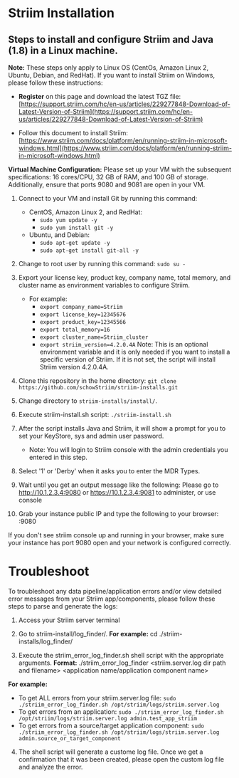 # Striim Installation
  
## Steps to install and configure Striim and Java (1.8) in a Linux machine.

**Note:** These steps only apply to Linux OS (CentOs, Amazon Linux 2, Ubuntu, Debian, and RedHat). If you want to install Striim on Windows, please follow these instructions:

- **Register** on this page and download the latest TGZ file: [https://support.striim.com/hc/en-us/articles/229277848-Download-of-Latest-Version-of-Striim](https://support.striim.com/hc/en-us/articles/229277848-Download-of-Latest-Version-of-Striim)

- Follow this document to install Striim: [https://www.striim.com/docs/platform/en/running-striim-in-microsoft-windows.html](https://www.striim.com/docs/platform/en/running-striim-in-microsoft-windows.html)

**Virtual Machine Configuration:** Please set up your VM with the subsequent specifications: 16 cores/CPU, 32 GB of RAM, and 100 GB of storage. Additionally, ensure that ports 9080 and 9081 are open in your VM.

1) Connect to your VM and install Git by running this command:
    - CentOS, Amazon Linux 2, and RedHat: 
        - `sudo yum update -y`
        - `sudo yum install git -y`
    - Ubuntu, and Debian: 
        - `sudo apt-get update -y`
        - `sudo apt-get install git-all -y`

2) Change to root user by running this command: `sudo su -`

3) Export your license key, product key, company name, total memory, and cluster name as environment variables to configure Striim.
    - For example:
      - `export company_name=Striim`
      - `export license_key=12345676`
      - `export product_key=12345566`
      - `export total_memory=16`
      - `export cluster_name=Striim_cluster`
      - `export striim_version=4.2.0.4A` Note: This is an optional environment variable and it is only needed if you want to install a specific version of Striim. If it is not set, the script will install Striim version 4.2.0.4A. 
      
4) Clone this repository in the home directory: `git clone https://github.com/schowStriim/striim-installs.git`

5) Change directory to `striim-installs/install/`.

6) Execute striim-install.sh script: `./striim-install.sh`

7) After the script installs Java and Striim, it will show a prompt for you to set your KeyStore, sys and admin user password. 
    - Note: You will login to Striim console with the admin credentials you entered in this step.
   
8) Select '1' or 'Derby' when it asks you to enter the MDR Types.
            
9) Wait until you get an output message like the following:
Please go to http://10.1.2.3.4:9080 or https://10.1.2.3.4:9081 to administer, or use console

10) Grab your instance public IP and type the following to your browser: <public-ip>:9080

If you don't see striim console up and running in your browser, make sure your instance has port 9080 open and your network is configured correctly.
    
# Troubleshoot
To troubleshoot any data pipeline/application errors and/or view detailed error messages from your Striim app/components, please follow these steps to parse and generate the logs:
    
1) Access your Striim server terminal
    
2) Go to striim-install/log_finder/. **For example:** cd ./striim-installs/log_finder/
    
3) Execute the striim_error_log_finder.sh shell script with the appropriate arguments.
**Format:** ./striim_error_log_finder <striim.server.log dir path and filename> <application name/application component name>
    
**For example:**
 
- To get ALL errors from your striim.server.log file: `sudo ./striim_error_log_finder.sh /opt/striim/logs/striim.server.log`
- To get errors from an application: `sudo ./striim_error_log_finder.sh /opt/striim/logs/striim.server.log admin.test_app_striim`
- To get errors from a source/target application component: `sudo ./striim_error_log_finder.sh /opt/striim/logs/striim.server.log admin.source_or_target_component`
    
 4) The shell script will generate a custome log file. Once we get a confirmation that it was been created, please open the custom log file and analyze the error.
